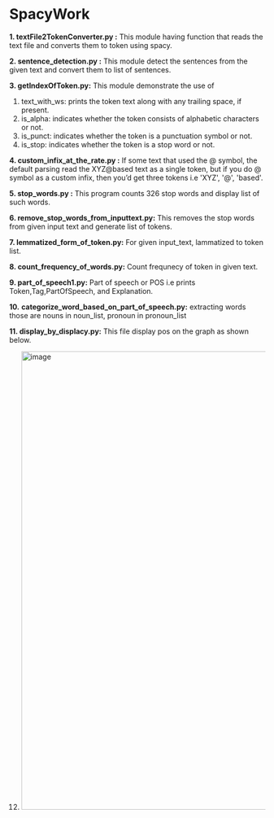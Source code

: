 # SpacyWork
**1. textFile2TokenConverter.py :** This module having function that reads the text file and converts them to token using spacy.

**2. sentence_detection.py :** This module detect the sentences from the given text and convert them to list of sentences.

**3. getIndexOfToken.py:** This module demonstrate the use of
   1. text_with_ws:  prints the token text along with any trailing space, if present.
2. is_alpha: indicates whether the token consists of alphabetic characters or not.
3. is_punct: indicates whether the token is a punctuation symbol or not.
4. is_stop: indicates whether the token is a stop word or not.

**4. custom_infix_at_the_rate.py :** If some text that used the @ symbol, the default parsing read the XYZ@based text as a single token, but if you do  @ symbol as a custom infix, then you’d get three tokens i.e 'XYZ', '@', 'based'.

**5. stop_words.py :** This program counts 326 stop words and display list of such words.

**6. remove_stop_words_from_inputtext.py:** This removes the stop words from given input text and generate list of tokens.

**7. lemmatized_form_of_token.py:** For given input_text, lammatized to token list.

**8. count_frequency_of_words.py:** Count frequnecy of token in given text.

**9. part_of_speech1.py:** Part of speech or POS i.e prints Token,Tag,PartOfSpeech, and Explanation.

**10.** **categorize_word_based_on_part_of_speech.py:** extracting words those are nouns in noun_list, pronoun in pronoun_list

**11.  display_by_displacy.py:** This file display pos on the graph as shown below.

12.  <img width="901" alt="image" src="https://github.com/AmiitSingh05/SpacyWork/assets/158126197/6e95606a-0d01-4ed1-88c5-64f108e9bbff">


